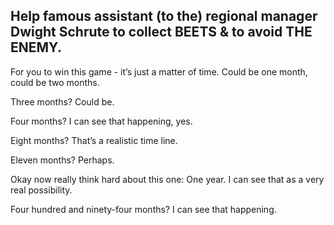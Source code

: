 ## Help famous assistant (to the) regional manager Dwight Schrute to collect BEETS & to avoid THE ENEMY.

For you to win this game - it’s just a matter of time.
Could be one month, could be two months.

Three months?
Could be.

Four months?
I can see that happening, yes.

Eight months?
That’s a realistic time line.

Eleven months?
Perhaps.

Okay now really think hard about this one: One year.
I can see that as a very real possibility.

Four hundred and ninety-four months?
I can see that happening.
